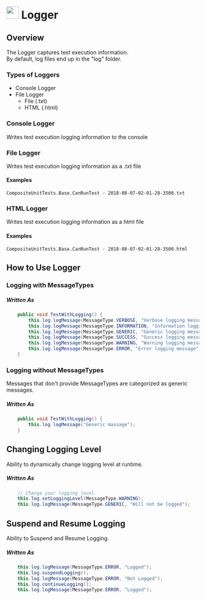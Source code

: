 # <img src="resources/jmaqslogo.jpg" height="32" width="32"> Logger

## Overview
The Logger captures test execution information.   
By default, log files end up in the "log" folder.

###  Types of Loggers

 - Console Logger
 - File Logger
    - File (.txt)
    - HTML (.html)

###  Console Logger
Writes test execution logging information to the console

###  File Logger
Writes test execution logging information as a .txt file   

#### Examples
```
CompositeUnitTests.Base.CanRunTest - 2018-08-07-02-01-28-3500.txt 
```
###  HTML Logger
Writes test execution logging information as a html file

#### Examples
```
CompositeUnitTests.Base.CanRunTest - 2018-08-07-02-01-28-3500.html 
```

## How to Use Logger

### Logging with MessageTypes
##### Written As

```java
    public void TestWithLogging() {
        this.log.logMessage(MessageType.VERBOSE, "Verbose logging message");
        this.log.logMessage(MessageType.INFORMATION, "Information logging message");
        this.log.logMessage(MessageType.GENERIC, "Generic logging message");
        this.log.logMessage(MessageType.SUCCESS, "Success logging message");
        this.log.logMessage(MessageType.WARNING, "Warning logging message");
        this.log.logMessage(MessageType.ERROR, "Error logging message"); 
    }
```

### Logging without MessageTypes
Messages that don't provide MessageTypes are categorized as generic messages.  
##### Written As

```java
    public void TestWithLogging() {
        this.log.logMessage("Generic massage"); 
    }
```

## Changing Logging Level
Ability to dynamically change logging level at runtime.
##### Written As

```java
    // Change your logging level
    this.log.setLoggingLevel(MessageType.WARNING);
    this.log.logMessage(MessageType.GENERIC, "Will not be logged");
```
## Suspend and Resume Logging
Ability to Suspend and Resume Logging.
##### Written As

```java
    this.log.logMessage(MessageType.ERROR, "Logged"); 
    this.log.suspendLogging();
    this.log.logMessage(MessageType.ERROR, "Not Logged"); 
    this.log.continueLogging(); 
    this.log.logMessage(MessageType.ERROR, "Logged"); 
```

